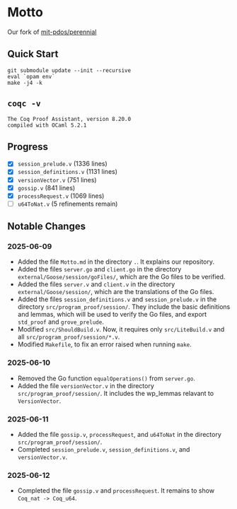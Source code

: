 # Motto

Our fork of [mit-pdos/perennial](https://github.com/mit-pdos/perennial/commit/8548a371b20bbb764a51db4ee97cfc1bb3ab0e5c)

## Quick Start

```shell
git submodule update --init --recursive
eval `opam env`
make -j4 -k
```

## `coqc -v`

```
The Coq Proof Assistant, version 8.20.0
compiled with OCaml 5.2.1
```

## Progress

- [x] `session_prelude.v` (1336 lines)
- [x] `session_definitions.v` (1131 lines)
- [x] `versionVector.v` (751 lines)
- [x] `gossip.v` (841 lines)
- [x] `processRequest.v` (1069 lines)
- [ ] `u64ToNat.v` (5 refinements remain)

## Notable Changes

### 2025-06-09

- Added the file `Motto.md` in the directory `.`. It explains our repository.
- Added the files `server.go` and `client.go` in the directory `external/Goose/session/goFiles/`, which are the Go files to be verified.
- Added the files `server.v` and `client.v` in the directory `external/Goose/session/`, which are the translations of the Go files.
- Added the files `session_definitions.v` and `session_prelude.v` in the directory `src/program_proof/session/`. They include the basic definitions and lemmas, which will be used to verify the Go files, and export `std_proof` and `grove_prelude`.
- Modified `src/ShouldBuild.v`. Now, it requires only `src/LiteBuild.v` and all `src/program_proof/session/*.v`.
- Modified `Makefile`, to fix an error raised when running `make`.

### 2025-06-10

- Removed the Go function `equalOperations()` from `server.go`.
- Added the file `versionVector.v` in the directory `src/program_proof/session/`. It includes the wp_lemmas relavant to `VersionVector`.

### 2025-06-11

- Added the file `gossip.v`, `processRequest`, and `u64ToNat` in the directory `src/program_proof/session/`.
- Completed `session_prelude.v`, `session_definitions.v`, and `versionVector.v`.

### 2025-06-12

- Completed the file `gossip.v` and `processRequest`. It remains to show `Coq_nat -> Coq_u64`.
